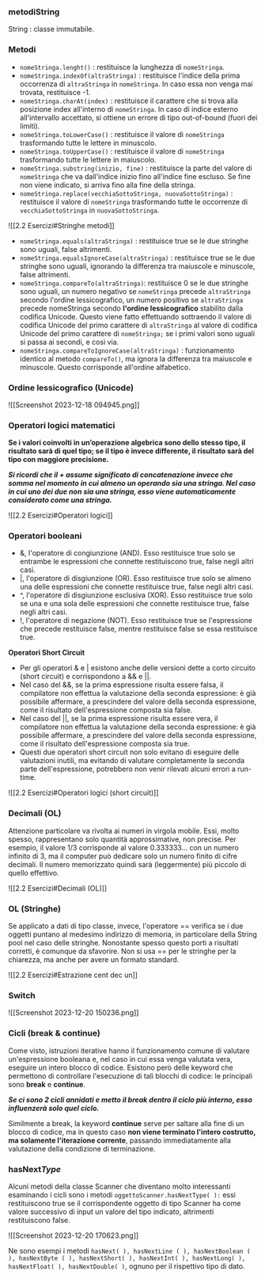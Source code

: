 ### metodiString
String : classe immutabile.
### Metodi 

- ```nomeStringa.lenght()``` : restituisce la lunghezza di ```nomeStringa```.
- ```nomeStringa.indexOf(altraStringa)``` : restituisce l'indice della prima occorrenza di ```altraStringa``` in ```nomeStringa```. In caso essa non venga mai trovata, restituisce -1.
- ```nomeStringa.charAt(index)``` : restituisce il carattere che si trova alla posizione index all'interno di ```nomeStringa```. In caso di indice esterno all'intervallo accettato, si ottiene un errore di tipo out-of-bound (fuori dei limiti).
- ```nomeStringa.toLowerCase()``` : restituisce il valore di ```nomeStringa``` trasformando tutte le lettere in minuscolo.
- ```nomeStringa.toUpperCase()``` : restituisce il valore di ```nomeStringa``` trasformando tutte le lettere in maiuscolo.
- ```nomeStringa.substring(inizio, fine)``` : restituisce la parte del valore di ```nomeStringa``` che va dall'indice inizio fino all'indice fine escluso. Se fine non viene indicato, si arriva fino alla fine della stringa.
- ```nomeStringa.replace(vecchiaSottoStringa, nuovaSottoStringa)``` : restituisce il valore di ```nomeStringa``` trasformando tutte le occorrenze di ```vecchiaSottoStringa``` in ```nuovaSottoStringa```.

![[2.2 Esercizi#Stringhe metodi]]

- ```nomeStringa.equals(altraStringa)``` : restituisce true se le due stringhe sono uguali, false altrimenti.
- ```nomeStringa.equalsIgnoreCase(altraStringa)``` : restituisce true se le due stringhe sono uguali, ignorando la differenza tra maiuscole e minuscole, false altrimenti.
-  ```nomeStringa.compareTo(altraStringa)```: restituisce 0 se le due stringhe sono uguali, un numero negativo se ```nomeStringa``` precede ```altraStringa``` secondo l'ordine lessicografico, un numero positivo se ```altraStringa``` precede nomeStringa secondo **l'ordine lessicografico** stabilito dalla codifica Unicode. Questo viene fatto effettuando sottraendo il valore di codifica Unicode del primo carattere di ```altraStringa``` al valore di codifica Unicode del primo carattere di ```nomeStringa;``` se i primi valori sono uguali si passa ai secondi, e così via.
-  ```nomeStringa.compareToIgnoreCase(altraStringa)``` : funzionamento identico al metodo ```compareTo()```, ma ignora la differenza tra maiuscole e minuscole. Questo corrisponde all'ordine alfabetico.
### Ordine lessicografico (Unicode)

![[Screenshot 2023-12-18 094945.png]]
### Operatori logici matematici

**Se i valori coinvolti in un’operazione algebrica sono dello stesso tipo, il risultato sarà di quel tipo; se il tipo è invece differente, il risultato sarà del tipo con maggiore precisione.**

***Si ricordi che il + assume significato di concatenazione invece che somma nel momento in cui almeno un operando sia una stringa. Nel caso in cui uno dei due non sia una stringa, esso viene automaticamente considerato come una stringa.***

![[2.2 Esercizi#Operatori logici]]

### Operatori booleani

- &, l'operatore di congiunzione (AND). Esso restituisce true solo se entrambe le espressioni che connette restituiscono true, false negli altri casi.
- |, l'operatore di disgiunzione (OR). Esso restituisce true solo se almeno una delle espressioni che connette restituisce true, false negli altri casi.
- ^, l'operatore di disgiunzione esclusiva (XOR). Esso restituisce true solo se una e una sola delle espressioni che connette restituisce true, false negli altri casi.
- !, l'operatore di negazione (NOT). Esso restituisce true se l'espressione che precede restituisce false, mentre restituisce false se essa restituisce true.

**Operatori Short Circuit**

- Per gli operatori & e | esistono anche delle versioni dette a corto circuito (short circuit) e corrispondono a && e ||.
- Nel caso del &&, se la prima espressione risulta essere falsa, il compilatore non effettua la valutazione della seconda espressione: è già possibile affermare, a prescindere del valore della seconda espressione, come il risultato dell'espressione composta sia false.
- Nel caso del ||, se la prima espressione risulta essere vera, il compilatore non effettua la valutazione della seconda espressione: è già possibile affermare, a prescindere del valore della seconda espressione, come il risultato dell'espressione composta sia true.
- Questi due operatori short circuit non solo evitano di eseguire delle valutazioni inutili, ma evitando di valutare completamente la seconda parte dell'espressione, potrebbero non venir rilevati alcuni errori a run-time.

![[2.2 Esercizi#Operatori logici (short circuit)]]

### Decimali (OL)

Attenzione particolare va rivolta ai numeri in virgola mobile. Essi, molto spesso, rappresentano solo quantità approssimative, non precise. Per esempio, il valore 1/3 corrisponde al valore 0.333333... con un numero infinito di 3, ma il computer può dedicare solo un numero finito di cifre decimali. Il numero memorizzato quindi sarà (leggermente) più piccolo di quello effettivo.

![[2.2 Esercizi#Decimali (OL)]]

### OL (Stringhe)

Se applicato a dati di tipo classe, invece, l'operatore == verifica se i due oggetti puntano al medesimo indirizzo di memoria, in particolare della String pool nel caso delle stringhe. Nonostante spesso questo porti a risultati corretti, è comunque da sfavorire. Non si usa == per le stringhe per la chiarezza, ma anche per avere un formato standard.

![[2.2 Esercizi#Estrazione cent dec un]]
### Switch

![[Screenshot 2023-12-20 150236.png]]

### Cicli (break & continue)

Come visto, istruzioni iterative hanno il funzionamento comune di valutare un'espressione booleana e, nel caso in cui essa venga valutata vera, eseguire un intero blocco di codice. Esistono però delle keyword che permettono di controllare l'esecuzione di tali blocchi di codice: le principali sono **break** e **continue**.

***Se ci sono 2 cicli annidati e metto il break dentro il ciclo più interno, esso influenzerà solo quel ciclo.***

Similmente a break, la keyword **continue** serve per saltare alla fine di un blocco di codice, ma in questo caso **non viene terminato l'intero costrutto, ma solamente l'iterazione corrente**, passando immediatamente alla valutazione della condizione di terminazione.

### hasNext*Type*

Alcuni metodi della classe Scanner che diventano molto interessanti esaminando i cicli sono i metodi `oggettoScanner.hasNextType( ):` essi restituiscono true se il corrispondente oggetto di tipo Scanner ha come valore successivo di input un valore del tipo indicato, altrimenti restituiscono false.

![[Screenshot 2023-12-20 170623.png]]

Ne sono esempi i metodi `hasNext( ), hasNextLine ( ), hasNextBoolean ( ), hasNextByte ( ), hasNextShort( ), hasNextInt( ), hasNextLong( ), hasNextFloat( ), hasNextDouble( )`, ognuno per il rispettivo tipo di dato.

